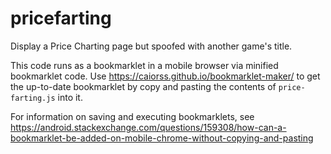 # pricefarting
Display a Price Charting page but spoofed with another game's title.

This code runs as a bookmarklet in a mobile browser via minified bookmarklet code. Use https://caiorss.github.io/bookmarklet-maker/ to get the up-to-date bookmarklet by copy and pasting the contents of `price-farting.js` into it.

For information on saving and executing bookmarklets, see https://android.stackexchange.com/questions/159308/how-can-a-bookmarklet-be-added-on-mobile-chrome-without-copying-and-pasting

